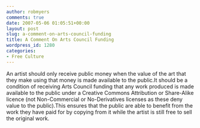 ```yaml
---
author: robmyers
comments: true
date: 2007-05-06 01:05:51+00:00
layout: post
slug: a-comment-on-arts-council-funding
title: A Comment On Arts Council Funding
wordpress_id: 1280
categories:
- Free Culture
---
```


An artist should only receive public money when the value of the art that they make using that money is made available to the public.It should be a condition of receiving Arts Council funding that any work produced is made available to the public under a Creative Commons Attribution or Share-Alike licence (not Non-Commercial or No-Derivatives licenses as these deny value to the public).This ensures that the public are able to benefit from the work they have paid for by copying from it while the artist is still free to sell the original work.


